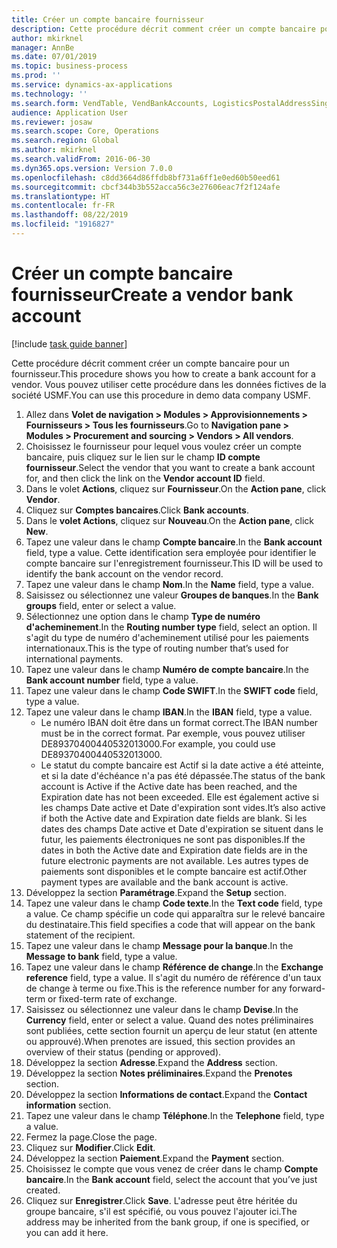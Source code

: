 ```yaml
---
title: Créer un compte bancaire fournisseur
description: Cette procédure décrit comment créer un compte bancaire pour un fournisseur.
author: mkirknel
manager: AnnBe
ms.date: 07/01/2019
ms.topic: business-process
ms.prod: ''
ms.service: dynamics-ax-applications
ms.technology: ''
ms.search.form: VendTable, VendBankAccounts, LogisticsPostalAddressSingle
audience: Application User
ms.reviewer: josaw
ms.search.scope: Core, Operations
ms.search.region: Global
ms.author: mkirknel
ms.search.validFrom: 2016-06-30
ms.dyn365.ops.version: Version 7.0.0
ms.openlocfilehash: c8dd3664d86ffdb8bf731a6ff1e0ed60b50eed61
ms.sourcegitcommit: cbcf344b3b552acca56c3e27606eac7f2f124afe
ms.translationtype: HT
ms.contentlocale: fr-FR
ms.lasthandoff: 08/22/2019
ms.locfileid: "1916827"
---
```

# <a name="create-a-vendor-bank-account"></a><span data-ttu-id="006bf-103">Créer un compte bancaire fournisseur</span><span class="sxs-lookup"><span data-stu-id="006bf-103">Create a vendor bank account</span></span>

[!include [task guide banner](../../includes/task-guide-banner.md)]

<span data-ttu-id="006bf-104">Cette procédure décrit comment créer un compte bancaire pour un fournisseur.</span><span class="sxs-lookup"><span data-stu-id="006bf-104">This procedure shows you how to create a bank account for a vendor.</span></span> <span data-ttu-id="006bf-105">Vous pouvez utiliser cette procédure dans les données fictives de la société USMF.</span><span class="sxs-lookup"><span data-stu-id="006bf-105">You can use this procedure in demo data company USMF.</span></span>

1. <span data-ttu-id="006bf-106">Allez dans **Volet de navigation > Modules > Approvisionnements > Fournisseurs > Tous les fournisseurs**.</span><span class="sxs-lookup"><span data-stu-id="006bf-106">Go to **Navigation pane > Modules > Procurement and sourcing > Vendors > All vendors**.</span></span>
2. <span data-ttu-id="006bf-107">Choisissez le fournisseur pour lequel vous voulez créer un compte bancaire, puis cliquez sur le lien sur le champ **ID compte fournisseur**.</span><span class="sxs-lookup"><span data-stu-id="006bf-107">Select the vendor that you want to create a bank account for, and then click the link on the **Vendor account ID** field.</span></span>
3. <span data-ttu-id="006bf-108">Dans le volet **Actions**, cliquez sur **Fournisseur**.</span><span class="sxs-lookup"><span data-stu-id="006bf-108">On the **Action pane**, click **Vendor**.</span></span>
4. <span data-ttu-id="006bf-109">Cliquez sur **Comptes bancaires**.</span><span class="sxs-lookup"><span data-stu-id="006bf-109">Click **Bank accounts**.</span></span>
5. <span data-ttu-id="006bf-110">Dans le **volet Actions**, cliquez sur **Nouveau**.</span><span class="sxs-lookup"><span data-stu-id="006bf-110">On the **Action pane**, click **New**.</span></span>
6. <span data-ttu-id="006bf-111">Tapez une valeur dans le champ **Compte bancaire**.</span><span class="sxs-lookup"><span data-stu-id="006bf-111">In the **Bank account** field, type a value.</span></span> <span data-ttu-id="006bf-112">Cette identification sera employée pour identifier le compte bancaire sur l'enregistrement fournisseur.</span><span class="sxs-lookup"><span data-stu-id="006bf-112">This ID will be used to identify the bank account on the vendor record.</span></span>  
7. <span data-ttu-id="006bf-113">Tapez une valeur dans le champ **Nom**.</span><span class="sxs-lookup"><span data-stu-id="006bf-113">In the **Name** field, type a value.</span></span>
8. <span data-ttu-id="006bf-114">Saisissez ou sélectionnez une valeur **Groupes de banques**.</span><span class="sxs-lookup"><span data-stu-id="006bf-114">In the **Bank groups** field, enter or select a value.</span></span>
9. <span data-ttu-id="006bf-115">Sélectionnez une option dans le champ **Type de numéro d'acheminement**.</span><span class="sxs-lookup"><span data-stu-id="006bf-115">In the **Routing number type** field, select an option.</span></span> <span data-ttu-id="006bf-116">Il s'agit du type de numéro d'acheminement utilisé pour les paiements internationaux.</span><span class="sxs-lookup"><span data-stu-id="006bf-116">This is the type of routing number that’s used for international payments.</span></span>  
10. <span data-ttu-id="006bf-117">Tapez une valeur dans le champ **Numéro de compte bancaire**.</span><span class="sxs-lookup"><span data-stu-id="006bf-117">In the **Bank account number** field, type a value.</span></span>
11. <span data-ttu-id="006bf-118">Tapez une valeur dans le champ **Code SWIFT**.</span><span class="sxs-lookup"><span data-stu-id="006bf-118">In the **SWIFT code** field, type a value.</span></span>
12. <span data-ttu-id="006bf-119">Tapez une valeur dans le champ **IBAN**.</span><span class="sxs-lookup"><span data-stu-id="006bf-119">In the **IBAN** field, type a value.</span></span>
    - <span data-ttu-id="006bf-120">Le numéro IBAN doit être dans un format correct.</span><span class="sxs-lookup"><span data-stu-id="006bf-120">The IBAN number must be in the correct format.</span></span> <span data-ttu-id="006bf-121">Par exemple, vous pouvez utiliser DE89370400440532013000.</span><span class="sxs-lookup"><span data-stu-id="006bf-121">For example, you could use DE89370400440532013000.</span></span>  
    - <span data-ttu-id="006bf-122">Le statut du compte bancaire est Actif si la date active a été atteinte, et si la date d'échéance n'a pas été dépassée.</span><span class="sxs-lookup"><span data-stu-id="006bf-122">The status of the bank account is Active if the Active date has been reached, and the Expiration date has not been exceeded.</span></span> <span data-ttu-id="006bf-123">Elle est également active si les champs Date active et Date d'expiration sont vides.</span><span class="sxs-lookup"><span data-stu-id="006bf-123">It’s also active if both the Active date and Expiration date fields are blank.</span></span> <span data-ttu-id="006bf-124">Si les dates des champs Date active et Date d'expiration se situent dans le futur, les paiements électroniques ne sont pas disponibles.</span><span class="sxs-lookup"><span data-stu-id="006bf-124">If the dates in both the Active date and Expiration date fields are in the future electronic payments are not available.</span></span> <span data-ttu-id="006bf-125">Les autres types de paiements sont disponibles et le compte bancaire est actif.</span><span class="sxs-lookup"><span data-stu-id="006bf-125">Other payment types are available and the bank account is active.</span></span>  
13. <span data-ttu-id="006bf-126">Développez la section **Paramétrage**.</span><span class="sxs-lookup"><span data-stu-id="006bf-126">Expand the **Setup** section.</span></span>
14. <span data-ttu-id="006bf-127">Tapez une valeur dans le champ **Code texte**.</span><span class="sxs-lookup"><span data-stu-id="006bf-127">In the **Text code** field, type a value.</span></span> <span data-ttu-id="006bf-128">Ce champ spécifie un code qui apparaîtra sur le relevé bancaire du destinataire.</span><span class="sxs-lookup"><span data-stu-id="006bf-128">This field specifies a code that will appear on the bank statement of the recipient.</span></span>  
15. <span data-ttu-id="006bf-129">Tapez une valeur dans le champ **Message pour la banque**.</span><span class="sxs-lookup"><span data-stu-id="006bf-129">In the **Message to bank** field, type a value.</span></span>
16. <span data-ttu-id="006bf-130">Tapez une valeur dans le champ **Référence de change**.</span><span class="sxs-lookup"><span data-stu-id="006bf-130">In the **Exchange reference** field, type a value.</span></span> <span data-ttu-id="006bf-131">Il s'agit du numéro de référence d'un taux de change à terme ou fixe.</span><span class="sxs-lookup"><span data-stu-id="006bf-131">This is the reference number for any forward-term or fixed-term rate of exchange.</span></span>
17. <span data-ttu-id="006bf-132">Saisissez ou sélectionnez une valeur dans le champ **Devise**.</span><span class="sxs-lookup"><span data-stu-id="006bf-132">In the **Currency** field, enter or select a value.</span></span> <span data-ttu-id="006bf-133">Quand des notes préliminaires sont publiées, cette section fournit un aperçu de leur statut (en attente ou approuvé).</span><span class="sxs-lookup"><span data-stu-id="006bf-133">When prenotes are issued, this section provides an overview of their status (pending or approved).</span></span>  
18. <span data-ttu-id="006bf-134">Développez la section **Adresse**.</span><span class="sxs-lookup"><span data-stu-id="006bf-134">Expand the **Address** section.</span></span>
19. <span data-ttu-id="006bf-135">Développez la section **Notes préliminaires**.</span><span class="sxs-lookup"><span data-stu-id="006bf-135">Expand the **Prenotes** section.</span></span>
20. <span data-ttu-id="006bf-136">Développez la section **Informations de contact**.</span><span class="sxs-lookup"><span data-stu-id="006bf-136">Expand the **Contact information** section.</span></span>
21. <span data-ttu-id="006bf-137">Tapez une valeur dans le champ **Téléphone**.</span><span class="sxs-lookup"><span data-stu-id="006bf-137">In the **Telephone** field, type a value.</span></span>
22. <span data-ttu-id="006bf-138">Fermez la page.</span><span class="sxs-lookup"><span data-stu-id="006bf-138">Close the page.</span></span>
23. <span data-ttu-id="006bf-139">Cliquez sur **Modifier**.</span><span class="sxs-lookup"><span data-stu-id="006bf-139">Click **Edit**.</span></span>
24. <span data-ttu-id="006bf-140">Développez la section **Paiement**.</span><span class="sxs-lookup"><span data-stu-id="006bf-140">Expand the **Payment** section.</span></span>
25. <span data-ttu-id="006bf-141">Choisissez le compte que vous venez de créer dans le champ **Compte bancaire**.</span><span class="sxs-lookup"><span data-stu-id="006bf-141">In the **Bank account** field, select the account that you’ve just created.</span></span>
26. <span data-ttu-id="006bf-142">Cliquez sur **Enregistrer**.</span><span class="sxs-lookup"><span data-stu-id="006bf-142">Click **Save**.</span></span> <span data-ttu-id="006bf-143">L'adresse peut être héritée du groupe bancaire, s'il est spécifié, ou vous pouvez l'ajouter ici.</span><span class="sxs-lookup"><span data-stu-id="006bf-143">The address may be inherited from the bank group, if one is specified, or you can add it here.</span></span>  

